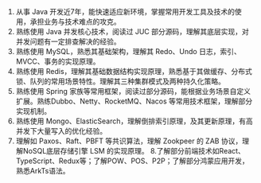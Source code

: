 1. 从事 Java 开发近7年，能快速适应新环境，掌握常用开发工具及技术的使用，承担业务与技术难点的攻克。
2. 熟练使用 Java 并发核心技术，阅读过 JUC 部分源码，理解其底层实现，对并发问题有一定排查解决的经验。
3. 熟练使用 MySQL，熟悉其基础架构，理解其 Redo、Undo 日志，索引、MVCC、事务的实现原理。  
4. 熟练使用 Redis，理解其基础数据结构实现原理，熟悉基于其做缓存、分布式锁、队列的常用场景特性。理解其三种集群模式及两种持久化策略。
5. 熟练使用 Spring 家族等常用框架，阅读过部分源码，能根据业务场景自定义扩展。熟练Dubbo、Netty、RocketMQ、Nacos 等常用技术框架，理解部分实现机制。
6. 熟练使用 Mongo、ElasticSearch，理解倒排索引原理，及其更新原理，有高并发下大量写入的优化经验。
7. 理解如 Paxos、Raft、PBFT 等共识算法，理解 Zookpeer 的 ZAB 协议，理解NoSQL底层存储引擎 LSM 的实现原理。
8.了解部分前端技术如React、TypeScript、Redux等；了解POW、POS、P2P；了解部分鸿蒙应用开发，熟悉ArkTs语法。
